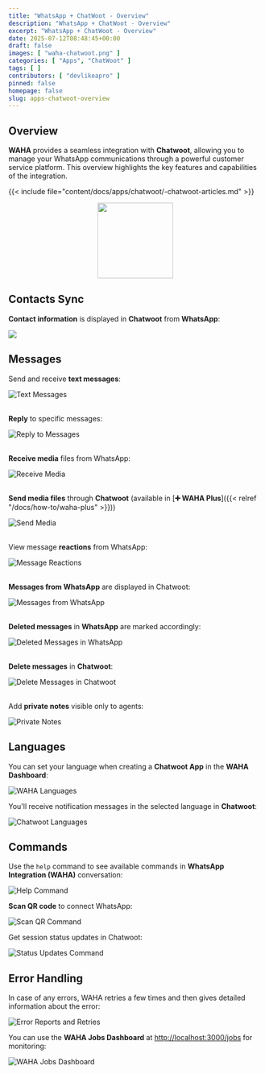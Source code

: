```yaml
---
title: "WhatsApp + ChatWoot - Overview"
description: "WhatsApp + ChatWoot - Overview"
excerpt: "WhatsApp + ChatWoot - Overview"
date: 2025-07-12T08:48:45+00:00
draft: false
images: [ "waha-chatwoot.png" ]
categories: [ "Apps", "ChatWoot" ]
tags: [ ]
contributors: [ "devlikeapro" ]
pinned: false
homepage: false
slug: apps-chatwoot-overview
---
```


## Overview
**WAHA** provides a seamless integration with **Chatwoot**, allowing you to manage your WhatsApp communications through a powerful customer service platform. This overview highlights the key features and capabilities of the integration.

{{< include file="content/docs/apps/chatwoot/-chatwoot-articles.md" >}}

<p align="center">
  <img src="/images/chatwoot/waha-chatwoot.png" style="width: 150px">
</p>


## Contacts Sync
**Contact information** is displayed in **Chatwoot** from **WhatsApp**:

![](screenshots/contact-info.png)

## Messages

Send and receive **text messages**:

![Text Messages](screenshots/messages/text.png)
<br/><br/>

**Reply** to specific messages:

![Reply to Messages](screenshots/messages/reply.png)
<br/><br/>

**Receive media** files from WhatsApp:

![Receive Media](screenshots/messages/receive-media.png)
<br/><br/>

**Send media files** through **Chatwoot** 
(available in [**➕ WAHA Plus**]({{< relref "/docs/how-to/waha-plus" >}}))

![Send Media](screenshots/messages/send-media.png)
<br/><br/>

View message **reactions** from WhatsApp:

![Message Reactions](screenshots/messages/reactions.png)
<br/><br/>

**Messages from WhatsApp** are displayed in Chatwoot:

![Messages from WhatsApp](screenshots/messages/message-from-whatsapp.png)
<br/><br/>

**Deleted messages** in **WhatsApp** are marked accordingly:

![Deleted Messages in WhatsApp](screenshots/messages/deleted-messages-on-whatsapp.png)
<br/><br/>

**Delete messages** in **Chatwoot**:

![Delete Messages in Chatwoot](screenshots/messages/delete-message-on-chatwoot.png)
<br/><br/>

Add **private notes** visible only to agents:

![Private Notes](screenshots/messages/private-note.png)


## Languages

You can set your language when creating a **Chatwoot App** in the **WAHA Dashboard**:

![WAHA Languages](screenshots/dashboard/cw-languages-waha.png)

You'll receive notification messages in the selected language in **Chatwoot**:

![Chatwoot Languages](screenshots/dashboard/cw-languages-chatwoot.png)

## Commands
Use the `help` command to see available commands in **WhatsApp Integration (WAHA)** conversation:

![Help Command](screenshots/commands/help.png)

**Scan QR code** to connect WhatsApp:

![Scan QR Command](screenshots/commands/scan-qr.png)

Get session status updates in Chatwoot:

![Status Updates Command](screenshots/commands/status-updates.png)


## Error Handling
In case of any errors, WAHA retries a few times and then gives detailed information about the error:

![Error Reports and Retries](screenshots/messages/error-reports-and-retries.png)

You can use the **WAHA Jobs Dashboard** at [http://localhost:3000/jobs](http://localhost:3000/jobs) for monitoring:

![WAHA Jobs Dashboard](screenshots/dashboard/waha-jobs-dashboard.png)

